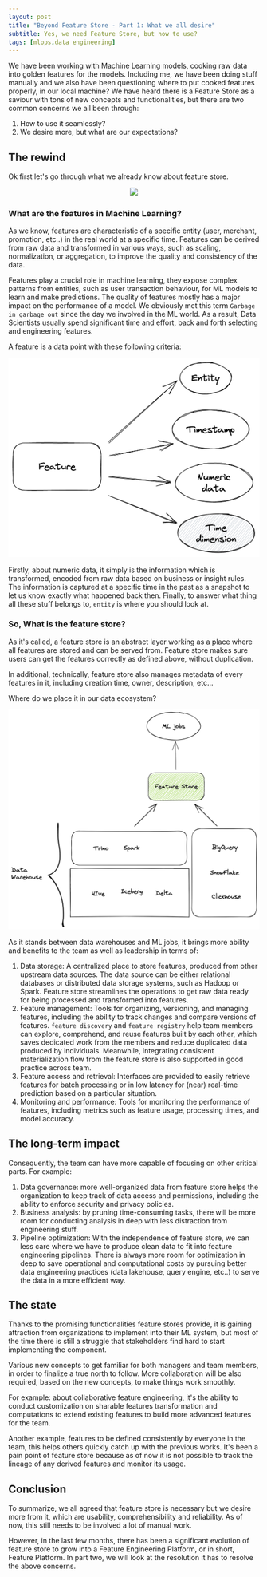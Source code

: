 ```yaml
---
layout: post
title: "Beyond Feature Store - Part 1: What we all desire"
subtitle: Yes, we need Feature Store, but how to use?
tags: [mlops,data engineering]
---
```


We have been working with Machine Learning models, cooking raw data into golden features for the models. Including me, we have been doing stuff manually and we also have been questioning where to put cooked features properly, in our local machine? We have heard there is a Feature Store as a saviour with tons of new concepts and functionalities, but there are two common concerns we all been through:

1. How to use it seamlessly?
2. We desire more, but what are our expectations?

## The rewind

Ok first let's go through what we already know about feature store.

<p align = "center">
<img src = "https://en.meming.world/images/en/7/7a/It%27s_Rewind_time.jpg">
</p>
<p align = "center">
</p>


### What are the features in Machine Learning?

As we know, features are characteristic of a specific entity (user, merchant, promotion, etc..) in the real world at a specific time. Features can be derived from raw data and transformed in various ways, such as scaling, normalization, or aggregation, to improve the quality and consistency of the data.

Features play a crucial role in machine learning, they expose complex patterns from entities, such as user transaction behaviour, for ML models to learn and make predictions. The quality of features mostly has a major impact on the performance of a model. We obviously met this term `Garbage in garbage out` since the day we involved in the ML world. As a result, Data Scientists usually spend significant time and effort, back and forth selecting and engineering features.

A feature is a data point with these following criteria:

<p align = "center">
<img src = "/assets/img/feature.png">
</p>
<p align = "center">
</p>

Firstly, about numeric data, it simply is the information which is transformed, encoded from raw data based on business or insight rules. The information is captured at a specific time in the past as a snapshot to let us know exactly what happened back then. Finally, to answer what thing all these stuff belongs to, `entity` is where you should look at.

### So, What is the feature store?
As it's called, a feature store is an abstract layer working as a place where all features are stored and can be served from. Feature store makes sure users can get the features correctly as defined above, without duplication.

In additional, technically, feature store also manages metadata of every features in it, including creation time, owner, description, etc... 

Where do we place it in our data ecosystem?

<p align = "center">
<img src = "/assets/img/fs_in_ecosys.png">
</p>
<p align = "center">
</p>

As it stands between data warehouses and ML jobs, it brings more ability and benefits to the team as well as leadership in terms of:

1. Data storage: A centralized place to store features, produced from other upstream data sources. The data source can be either relational databases or distributed data storage systems, such as Hadoop or Spark. Feature store streamlines the operations to get raw data ready for being processed and transformed into features.
2. Feature management: Tools for organizing, versioning, and managing features, including the ability to track changes and compare versions of features. `feature discovery` and `feature registry` help team members can explore, comprehend, and reuse features built by each other, which saves dedicated work from the members and reduce duplicated data produced by individuals. Meanwhile, integrating consistent materialization flow from the feature store is also supported in good practice across team.
3. Feature access and retrieval: Interfaces are provided to easily retrieve features for batch processing or in low latency for (near) real-time prediction based on a particular situation.
4. Monitoring and performance: Tools for monitoring the performance of features, including metrics such as feature usage, processing times, and model accuracy.

## The long-term impact

Consequently, the team can have more capable of focusing on other critical parts. For example:

1. Data governance: more well-organized data from feature store helps the organization to keep track of data access and permissions, including the ability to enforce security and privacy policies.
2. Business analysis: by pruning time-consuming tasks, there will be more room for conducting analysis in deep with less distraction from engineering stuff.
3. Pipeline optimization: With the independence of feature store, we can less care where we have to produce clean data to fit into feature engineering pipelines. There is always more room for optimization in deep to save operational and computational costs by pursuing better data engineering practices (data lakehouse, query engine, etc..) to serve the data in a more efficient way.


## The state
Thanks to the promising functionalities feature stores provide, it is gaining attraction from organizations to implement into their ML system, but most of the time there is still a struggle that stakeholders find hard to start implementing the component.

Various new concepts to get familiar for both managers and team members, in order to finalize a true north to follow. More collaboration will be also required, based on the new concepts, to make things work smoothly.

For example: about collaborative feature engineering, it's the ability to conduct customization on sharable features transformation and computations to extend existing features to build more advanced features for the team.

Another example, features to be defined consistently by everyone in the team, this helps others quickly catch up with the previous works. It's been a pain point of feature store because as of now it is not possible to track the lineage of any derived features and monitor its usage.

## Conclusion

To summarize, we all agreed that feature store is necessary but we desire more from it, which are usability, comprehensibility and reliability. As of now, this still needs to be involved a lot of manual work.

However, in the last few months, there has been a significant evolution of feature store to grow into a Feature Engineering Platform, or in short, Feature Platform. In part two, we will look at the resolution it has to resolve the above concerns.
